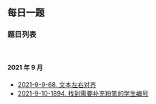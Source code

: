 ## 每日一题

### 题目列表

<br>

#### 2021 年 9 月

- [2021-9-9-68. 文本左右对齐](https://github.com/Mohan710/the-way-of-leetcode/blob/dev/DailyQuestion/questions/2021-9-9-68.%20%E6%96%87%E6%9C%AC%E5%B7%A6%E5%8F%B3%E5%AF%B9%E9%BD%90.md)
- [2021-9-10-1894. 找到需要补充粉笔的学生编号](https://github.com/Mohan710/the-way-of-leetcode/blob/dev/DailyQuestion/questions/2021-9-10-1894.%20%E6%89%BE%E5%88%B0%E9%9C%80%E8%A6%81%E8%A1%A5%E5%85%85%E7%B2%89%E7%AC%94%E7%9A%84%E5%AD%A6%E7%94%9F%E7%BC%96%E5%8F%B7.md)
